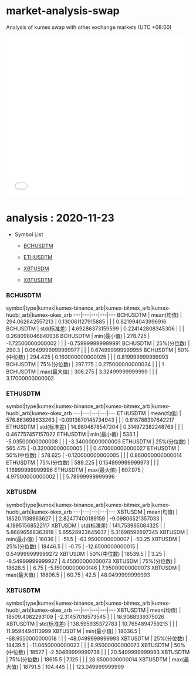 # market-analysis-swap
Analysis of kumex swap with other exchange markets (UTC +08:00)

<iframe width="100%" height="440" src="./data.html" frameborder="no" border="0" scrolling="no"></iframe>

# analysis : 2020-11-23
* Symbol List

  * [BCHUSDTM](#bchusdtm)

  * [ETHUSDTM](#ethusdtm)

  * [XBTUSDM](#xbtusdm)

  * [XBTUSDTM](#xbtusdtm)


### BCHUSDTM

symbol|type|kumex|kumex-binance_arb|kumex-bitmex_arb|kumex-huobi_arb|kumex-okex_arb
---|---|---|---|---
BCHUSDTM | mean(均值) | 294.062642557213 | 0.130061127915885 |  |  | 0.821994043996916
BCHUSDTM | std(标准差) | 4.69286373159599 | 0.224142808345306 |  |  | 0.268098046840936
BCHUSDTM | min(最小值) | 278.725 | -1.72500000000002 |  |  | -0.759999999999991
BCHUSDTM | 25%(分位数) | 290.3 | 0.0649999999999977 |  |  | 0.674999999999955
BCHUSDTM | 50%(中位数) | 294.425 | 0.160000000000025 |  |  | 0.819999999999993
BCHUSDTM | 75%(分位数) | 297.775 | 0.275000000000034 |  |  | 1
BCHUSDTM | max(最大值) | 306.275 | 3.32499999999999 |  |  | 3.17000000000002


### ETHUSDTM

symbol|type|kumex|kumex-binance_arb|kumex-bitmex_arb|kumex-huobi_arb|kumex-okex_arb
---|---|---|---|---
ETHUSDTM | mean(均值) | 576.863698633263 | -0.0913870145734943 |  |  | 0.818788397642217
ETHUSDTM | std(标准差) | 14.9804878547204 | 0.314972382248769 |  |  | 0.467757457157022
ETHUSDTM | min(最小值) | 533.1 | -5.03500000000008 |  |  | -3.34000000000003
ETHUSDTM | 25%(分位数) | 565.475 | -0.32000000000005 |  |  | 0.470000000000027
ETHUSDTM | 50%(中位数) | 578.625 | -0.120000000000005 |  |  | 0.860000000000014
ETHUSDTM | 75%(分位数) | 589.225 | 0.154999999999973 |  |  | 1.16999999999996
ETHUSDTM | max(最大值) | 607.975 | 4.97500000000002 |  |  | 5.78999999999996


### XBTUSDM

symbol|type|kumex|kumex-binance_arb|kumex-bitmex_arb|kumex-huobi_arb|kumex-okex_arb
---|---|---|---|---
XBTUSDM | mean(均值) | 18520.1138963627 |  | 2.82477400189159 | -9.09806521357033 | 4.19951568522117
XBTUSDM | std(标准差) | 141.753965084325 |  | 5.86896586363918 | 5.65528923645637 | 5.31698596597345
XBTUSDM | min(最小值) | 18036 |  | -51.5 | -63.9500000000007 | -50.25
XBTUSDM | 25%(分位数) | 18446.5 |  | -0.75 | -12.6500000000015 | 0.549999999999272
XBTUSDM | 50%(中位数) | 18539.5 |  | 3.25 | -8.54999999999927 | 4.45000000000073
XBTUSDM | 75%(分位数) | 18628.5 |  | 6.75 | -5.15000000000146 | 7.95000000000073
XBTUSDM | max(最大值) | 18806.5 |  | 60.75 | 42.5 | 48.0499999999993


### XBTUSDTM

symbol|type|kumex|kumex-binance_arb|kumex-bitmex_arb|kumex-huobi_arb|kumex-okex_arb
---|---|---|---|---
XBTUSDTM | mean(均值) | 18509.4082293109 | -2.31457018573545 |  |  | 18.9088339375026
XBTUSDTM | std(标准差) | 138.595935372783 | 10.7654894759215 |  |  | 11.9594494113999
XBTUSDTM | min(最小值) | 18036.5 | -68.9550000000018 |  |  | -48.0499999999993
XBTUSDTM | 25%(分位数) | 18439.5 | -11.0650000000023 |  |  | 8.95000000000073
XBTUSDTM | 50%(中位数) | 18527 | -2.50499999999738 |  |  | 20.5499999999993
XBTUSDTM | 75%(分位数) | 18615.5 | 7.125 |  |  | 28.6500000000014
XBTUSDTM | max(最大值) | 18791.5 | 104.445 |  |  | 123.049999999999

